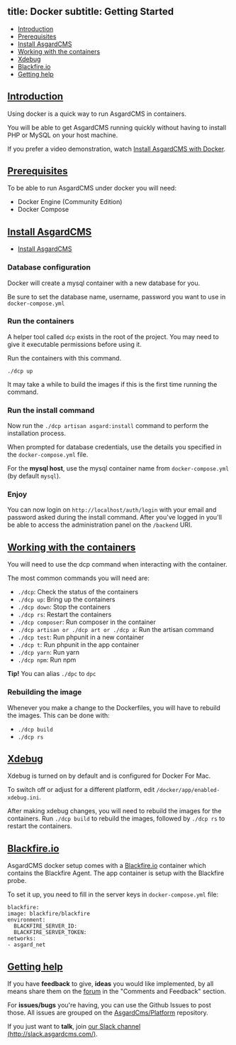 title: Docker
subtitle: Getting Started
-------

- [Introduction](#introduction)
- [Prerequisites](#prerequisites)
- [Install AsgardCMS](#install-asgardcms)
- [Working with the containers](#working-with)
- [Xdebug](#xdebug)
- [Blackfire.io](#blackfireio)
- [Getting help](#getting-help)

## <a name="introduction" class="anchor" href="#introduction">Introduction</a>

Using docker is a quick way to run AsgardCMS in containers.

You will be able to get AsgardCMS running quickly without having to install PHP or MySQL on your host machine.

If you prefer a video demonstration, watch [Install AsgardCMS with Docker](https://www.youtube.com/watch?v=uZo5BHbv_lY).

## <a name="prerequisites" class="anchor" href="#prerequisites">Prerequisites</a>

To be able to run AsgardCMS under docker you will need:

- Docker Engine (Community Edition)
- Docker Compose

## <a name="install-asgardcms" class="anchor" href="#install-asgardcms">Install AsgardCMS</a>

- [Install AsgardCMS](https://asgardcms.com/docs/v3/getting-started/installation)

### Database configuration

Docker will create a mysql container with a new database for you.

Be sure to set the database name, username, password you want to use in `docker-compose.yml`

### Run the containers

A helper tool called `dcp` exists in the root of the project. You may need to give it executable permissions before using it.

Run the containers with this command.

``` .language-bash
./dcp up
```

It may take a while to build the images if this is the first time running the command.

### Run the install command

Now run the `./dcp artisan asgard:install` command to perform the installation process.

When prompted for database credentials, use the details you specified in the `docker-compose.yml` file.

For the **mysql host**, use the mysql container name from `docker-compose.yml` (by default `mysql`).

### Enjoy

You can now login on `http://localhost/auth/login` with your email and password asked during the install command. After you've logged in you'll be able to access the administration panel on the `/backend` URI.

## <a name="working-with" class="anchor" href="#working-with">Working with the containers</a>

You will need to use the dcp command when interacting with the container.

The most common commands you will need are:

- `./dcp`: Check the status of the containers
- `./dcp up`: Bring up the containers
- `./dcp down`: Stop the containers
- `./dcp rs`: Restart the containers
- `./dcp composer`: Run composer in the container
- `./dcp artisan or ./dcp art or ./dcp a`: Run the artisan command
- `./dcp test`: Run phpunit in a new container
- `./dcp t`: Run phpunit in the app container
- `./dcp yarn`: Run yarn
- `./dcp npm`: Run npm


<div class="alert alert-success" role="alert">
	<strong>Tip!</strong> You can alias <code>./dpc</code> to <code>dpc</code>
</div>

### Rebuilding the image

Whenever you make a change to the Dockerfiles, you will have to rebuild the images. This can be done with:

- `./dcp build`
- `./dcp rs`


## <a name="xdebug" class="anchor" href="#xdebug">Xdebug</a>

Xdebug is turned on by default and is configured for Docker For Mac.

To switch off or adjust for a different platform, edit `/docker/app/enabled-xdebug.ini`.

After making xdebug changes, you will need to rebuild the images for the containers. Run `./dcp build` to rebuild the images, followed by `./dcp rs` to restart the containers.

## <a name="blackfireio" class="anchor" href="#blackfireio">Blackfire.io</a>

AsgardCMS docker setup comes with a [Blackfire.io](https://blackfire.io) container which contains the Blackfire Agent. The app container is setup with the Blackfire probe.

To set it up, you need to fill in the server keys in `docker-compose.yml` file:

```.language-yaml
blackfire:
image: blackfire/blackfire
environment:
  BLACKFIRE_SERVER_ID:
  BLACKFIRE_SERVER_TOKEN:
networks:
- asgard_net
```


## <a name="getting-help" class="anchor" href="#getting-help">Getting help</a>

If you have **feedback** to give, **ideas** you would like implemented, by all means share them on the [forum](http://forum.asgardcms.com) in the "Comments and Feedback" section.

For **issues/bugs** you're having, you can use the Github Issues to post those. All issues are grouped on the [AsgardCms/Platform](https://github.com/AsgardCms/Platform/issues) repository.

If you just want to **talk**, join [our Slack channel (http://slack.asgardcms.com/)](http://slack.asgardcms.com/).
